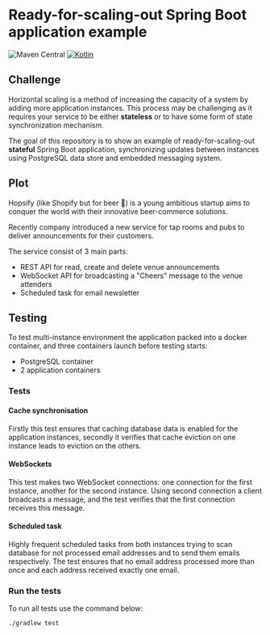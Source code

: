 # Ready-for-scaling-out Spring Boot application example
![Maven Central](https://img.shields.io/maven-central/v/org.springframework.boot/spring-boot?versionSuffix=3.1.5&label=spring%20boot&color=green)
[![Kotlin](https://img.shields.io/badge/kotlin-1.9.20-blue.svg?logo=kotlin)](http://kotlinlang.org)

## Challenge
Horizontal scaling is a method of increasing the capacity of a system by adding more application instances. This process may be challenging as it requires your service to be either **stateless** or to have some form of state synchronization mechanism.

The goal of this repository is to show an example of ready-for-scaling-out **stateful** Spring Boot application, synchronizing updates between instances using PostgreSQL data store and embedded messaging system.

## Plot
Hopsify (like Shopify but for beer 🍻) is a young ambitious startup aims to conquer the world with their innovative beer-commerce solutions.

Recently company introduced a new service for tap rooms and pubs to deliver announcements for their customers.

The service consist of 3 main parts:
* REST API for read, create and delete venue announcements
* WebSocket API for broadcasting a "Cheers" message to the venue attenders
* Scheduled task for email newsletter

## Testing

To test multi-instance environment the application packed into a docker container, and three containers launch before testing starts:
* PostgreSQL container
* 2 application containers

### Tests

#### Cache synchronisation
Firstly this test ensures that caching database data is enabled for the application instances, secondly it verifies that cache eviction on one instance leads to eviction on the others.

#### WebSockets

This test makes two WebSocket connections: one connection for the first instance, another for the second instance. Using second connection a client broadcasts a message, and the test verifies that the first connection receives this message.

#### Scheduled task

Highly frequent scheduled tasks from both instances trying to scan database for not processed email addresses and to send them emails respectively. The test ensures that no email address processed more than once and each address received exactly one email.

### Run the tests

To run all tests use the command below:
```
./gradlew test
```
